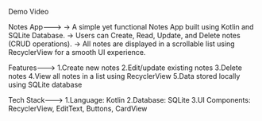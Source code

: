 Demo Video


Notes App--->
-> A simple yet functional Notes App built using Kotlin and SQLite Database.
-> Users can Create, Read, Update, and Delete notes (CRUD operations). 
-> All notes are displayed in a scrollable list using RecyclerView for a smooth UI experience.

Features--->
 1.Create new notes
 2.Edit/update existing notes
 3.Delete notes
 4.View all notes in a list using RecyclerView
 5.Data stored locally using SQLite database

Tech Stack--->
 1.Language: Kotlin
 2.Database: SQLite
 3.UI Components: RecyclerView, EditText, Buttons, CardView

 
